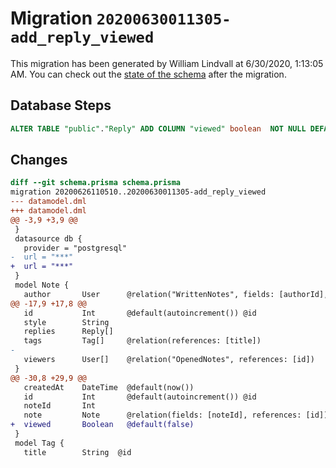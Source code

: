 # Migration `20200630011305-add_reply_viewed`

This migration has been generated by William Lindvall at 6/30/2020, 1:13:05 AM.
You can check out the [state of the schema](./schema.prisma) after the migration.

## Database Steps

```sql
ALTER TABLE "public"."Reply" ADD COLUMN "viewed" boolean  NOT NULL DEFAULT false;
```

## Changes

```diff
diff --git schema.prisma schema.prisma
migration 20200626110510..20200630011305-add_reply_viewed
--- datamodel.dml
+++ datamodel.dml
@@ -3,9 +3,9 @@
 }
 datasource db {
   provider = "postgresql"
-  url = "***"
+  url = "***"
 }
 model Note {
   author       User      @relation("WrittenNotes", fields: [authorId], references: [id])
@@ -17,9 +17,8 @@
   id           Int       @default(autoincrement()) @id
   style        String
   replies      Reply[]
   tags         Tag[]     @relation(references: [title])
-
   viewers      User[]    @relation("OpenedNotes", references: [id])
 }
@@ -30,8 +29,9 @@
   createdAt    DateTime  @default(now())
   id           Int       @default(autoincrement()) @id
   noteId       Int
   note         Note      @relation(fields: [noteId], references: [id])
+  viewed       Boolean   @default(false)
 }
 model Tag {
   title        String  @id
```


